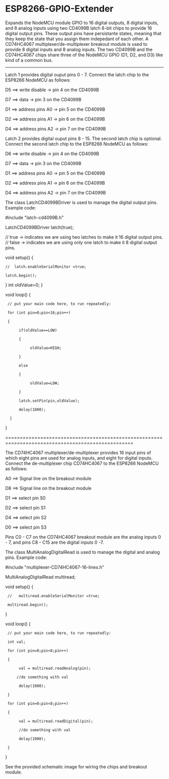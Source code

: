 # ESP8266-GPIO-Extender
Expands the NodeMCU module GPIO to 16 digital outputs, 8 digital inputs, and 8 analog inputs using two CD4099B latch 8-bit chips to provide 16 digital output pins. These output pins have persistante states, meaning that they keep the state that you assign them indepedant of each other. A CD74HC4067 multiplexer/de-multiplexer breakout module is used to provide 8 digital inputs and 8 analog inputs. The two CD4099B and the CD74HC4067 chips share three of the NodeMCU GPIO (D1, D2, and D3) like kind of a common bus.

------------------------------------------------------------------------------------------------------------

Latch 1 provides digital ouput pins 0 - 7. Connect the latch chip to the ESP8266 NodeMCU as follows:



D5 ==> write disable -> pin 4 on the CD4099B

D7 ==> data -> pin 3 on the CD4099B

D1 ==> address pins A0  -> pin 5  on the CD4099B 

D2 ==> address pins A1  -> pin 6  on the CD4099B

D4 ==> address pins A2  -> pin 7  on the CD4099B



Latch 2 provides digital ouput pins 8 - 15. The second latch chip is optional. Connect the second latch chip to the ESP8266 NodeMCU as follows:



D6 ==> write disable -> pin 4 on the CD4099B

D7 ==> data -> pin 3 on the CD4099B

D1 ==> address pins A0  -> pin 5  on the CD4099B 

D2 ==> address pins A1  -> pin 6  on the CD4099B

D4 ==> address pins A2  -> pin 7  on the CD4099B



The class LatchCD4099BDriver is used to manage the digital output pins. Example code:



#include "latch-cd4099B.h"



LatchCD4099BDriver latch(true); 


//  true -> indicates we are using two latches to make it 16 digital output pins.
//  false -> indicates we are using only one latch to make it 8 digital output pins.



void setup() {
  
  

    //  latch.enableSerialMonitor =true; 
    
    latch.begin();
}
int oldValue=0;
}


void loop() {
      

     // put your main code here, to run repeatedly:
  
     for (int pin=0;pin<16;pin++)
  
     {

          if(oldValue==LOW)
 
          {
   
               oldValue=HIGH;
 
          }
 
          else

          {
   
               oldValue=LOW;

          }
          
          latch.setPin(pin,oldValue);

          delay(1000);
  
      }
 
}
 
==================================================================================================
 

The CD74HC4067 multiplexer/de-multiplexer provides 16 input pins of which eight pins are used for analog inputs, and eight for digital inputs. Connect the de-multiplexer chip CD74HC4067 to the ESP8266 NodeMCU as follows:
 


A0 ==> Signal line on the breakout module

D8 ==> Signal line on the breakout module

D1 ==> select pin S0 

D2 ==> select pin S1 

D4 ==> select pin S2

D0 ==> select pin S3 



Pins C0 - C7 on the CD74HC4067 breakout module are the analog inputs 0 - 7, and pins C8 - C15 are the digital inputs 0 -7.

 The class MultiAnalogDigitalRead is used to manage the digital and analog pins. Example code:



#include "multiplexer-CD74HC4067-16-lines.h"



MultiAnalogDigitalRead multiread;



void setup() {
  
 

     //   multiread.enableSerialMonitor =true; 
    
     multiread.begin();
}


void loop() {
 
     // put your main code here, to run repeatedly:
  
     int val;
  
     for (int pin=0;pin<8;pin++)
  
     {
         
          val = multiread.readAnalog(pin);
 
         //do something with val
         
          delay(1000);
   
     }
   
     for (int pin=0;pin<8;pin++)
  
     {
         
          val = multiread.readDigital(pin);
  
          //do something with val
         
          delay(1000);
   
     }
 
}

See the provided schematic image for wiring the chips and breakout module.
